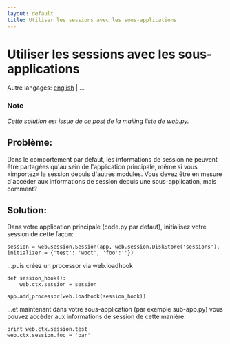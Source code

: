 ```yaml
---
layout: default
title: Utiliser les sessions avec les sous-applications
---
```


# Utiliser les sessions avec les sous-applications

Autre langages: [english](/../sessions_with_subapp) | ...

### Note

*Cette solution est issue de ce [post](http://www.mail-archive.com/webpy@googlegroups.com/msg02557.html) de la mailing liste de web.py.*

## Problème:

Dans le comportement par défaut, les informations de session ne peuvent être partagées qu'au sein de l'application principale, même si vous «importez» la session depuis d'autres modules. Vous devez être en mesure d'accéder aux informations de session depuis une sous-application, mais comment?

## Solution:

Dans votre application principale (code.py par defaut), initialisez votre session de cette façon:

    session = web.session.Session(app, web.session.DiskStore('sessions'),
    initializer = {'test': 'woot', 'foo':''})

...puis créez un processor via web.loadhook

    def session_hook():
        web.ctx.session = session

    app.add_processor(web.loadhook(session_hook))

...et maintenant dans votre sous-application (par exemple sub-app.py) vous pouvez accèder aux informations de session de cette manière:

    print web.ctx.session.test
    web.ctx.session.foo = 'bar'